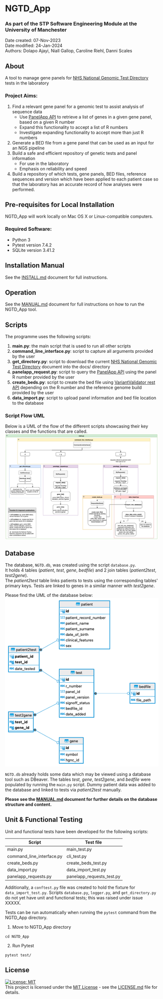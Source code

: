 # NGTD_App
### As part of the STP Software Engineering Module at the University of Manchester
Date created: 07-Nov-2023  
Date modified: 24-Jan-2024  
Authors: Dolapo Ajayi, Niall Gallop, Caroline Riehl, Danni Scales  

## About
A tool to manage gene panels for [NHS National Genomic Test Directory](https://www.england.nhs.uk/publication/national-genomic-test-directories/) tests in the laboratory

### Project Aims:
1. Find a relevant gene panel for a genomic test to assist analysis of sequence data
    - Use [PanelApp API](https://panelapp.genomicsengland.co.uk/api/docs/) to retrieve a list of genes in a given gene panel, based on a given R number
    - Expand this functionality to accept a list of R numbers
    - Investigate expanding functionality to accept more than just R numbers
2. Generate a BED file from a gene panel that can be used as an input for an NGS pipeline
3. Build a safe and efficient repository of genetic tests and panel information
    - For use in the laboratory 
    - Emphasis on reliability and speed
4. Build a repository of which tests, gene panels, BED files, reference sequences and version which have been applied to each patient case so that the laboratory has an accurate record of how analyses were performed.  

## Pre-requisites for Local Installation
NGTD_App will work locally on Mac OS X or Linux-compatible computers.  

### Required Software:
- Python 3
- Pytest version 7.4.2
- SQLite version 3.41.2  

## Installation Manual
See the [INSTALL.md](INSTALL.md) document for full instructions.  

## Operation
See the [MANUAL.md](MANUAL.md) document for full instructions on how to run the NGTD_App tool.  

## Scripts
The programme uses the following scripts:
1. **main.py**: the main script that is used to run all other scripts
2. **command_line_interface.py**: script to capture all arguments provided by the user
3. **get_directory.py**: script to download the current [NHS National Genomic Test Directory](https://www.england.nhs.uk/publication/national-genomic-test-directories/) document into the docs/ directory
4. **panelapp_request.py**: script to query the [PanelApp API](https://panelapp.genomicsengland.co.uk/api/docs/) using the panel R number provided by the user
5. **create_beds.py**: script to create the bed file using [VariantValidator rest API](https://rest.variantvalidator.org) depending on the R number and the reference genome build provided by the user
6. **data_import.py**: script to upload panel information and bed file location to the database


### Script Flow UML
Below is a UML of the flow of the different scripts showcasing their key classes and the functions that are called.
![Alt text](img/script_uml.png)  

## Database
The database, `NGTD.db`, was created using the script `database.py`.  
It holds 4 tables (*patient*, *test*, *gene*, *bedfile*) and 2 join tables (*patient2test*, *test2gene*).  
The *patient2test* table links patients to tests using the corresponding tables' primary keys. Tests are linked to genes in a similar manner with *test2gene*.  

Please find the UML of the database below:  
![Alt text](img/database_uml.png)  

`NGTD.db` already holds some data which may be viewed using a database tool such as DBeaver. The tables *test*, *gene*, *test2gene*, and *bedfile* were populated by running the `main.py` script. Dummy patient data was added to the database and linked to tests via *patient2test* manually.  

**Please see the [MANUAL.md](MANUAL.md) document for further details on the database structure and content.** 

## Unit & Functional Testing
Unit and functional tests have been developed for the following scripts:

| Script | Test file |
|--------|-----------|
| main.py | main_test.py|
| command_line_interface.py | cli_test.py |
| create_beds.py | create_beds_test.py |
| data_import.py | data_import_test.py |
| panelapp_requests.py | panelapp_requests_test.py |  

Additionally, a `conftest.py` file was created to hold the fixture for `data_import_test.py`. Scripts `database.py`, `logger.py`, and `get_directory.py` do not yet have unit and functional tests; this was raised under issue XXXXX.  

Tests can be run automatically when running the `pytest` command from the NGTD_App directory.  
1. Move to NGTD_App directory
```
cd NGTD_App
```
2. Run Pytest
```
pytest test/
```

## License
[![License: MIT](https://img.shields.io/badge/License-MIT-yellow.svg)](https://opensource.org/licenses/MIT)  
This project is licensed under the [MIT License](https://opensource.org/licenses/MIT) - see the [LICENSE.md](LICENSE.md) file for details.